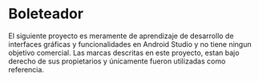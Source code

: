 # Boleteador

El siguiente proyecto es meramente de aprendizaje de desarrollo de interfaces
gráficas y funcionalidades en Android Studio y no tiene ningun objetivo comercial.
Las marcas descritas en este proyecto, estan bajo derecho de sus propietarios y 
únicamente fueron utilizadas como referencia. 
